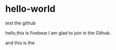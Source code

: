 # hello-world
test the github

hello,this is fivebear.I am glad to join in the Github.

and this is  the 
